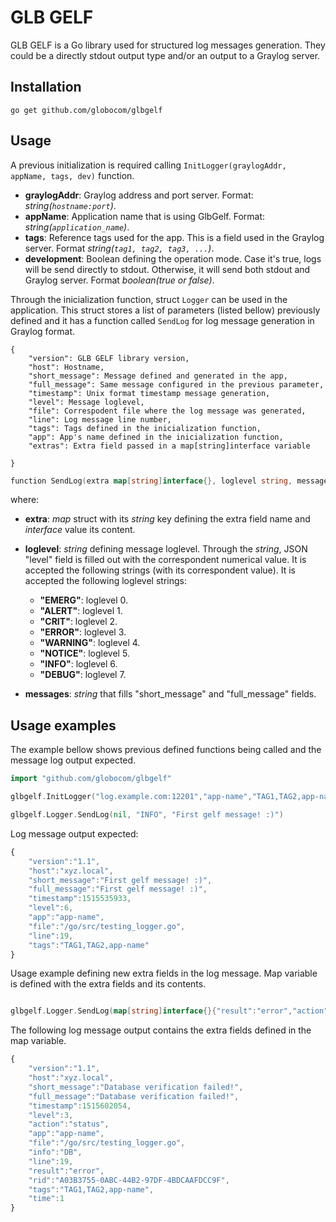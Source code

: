 GLB GELF
========

GLB GELF is a Go library used for structured log messages generation. They could be a directly stdout output type and/or an output to a Graylog server.

Installation
----------

```shell
go get github.com/globocom/glbgelf
```

Usage
-----------

A previous initialization is required calling `InitLogger(graylogAddr, appName, tags, dev)` function.

- **graylogAddr**: Graylog address and port server. Format: _string(`hostname:port`)_.
- **appName**: Application name that is using GlbGelf. Format: _string(`application_name`)_.
- **tags**: Reference tags used for the app. This is a field used in the Graylog server. Format _string(`tag1, tag2, tag3, ...`)_.
- **development**: Boolean defining the operation mode. Case it's true, logs will be send directly to stdout. Otherwise, it will send both stdout and Graylog server. Format _boolean(true or false)_.

Through the inicialization function, struct `Logger` can be used in the application. This struct stores a list of parameters (listed bellow) previously defined and it has a function called `SendLog` for log message generation in Graylog format.

```
{
    "version": GLB GELF library version, 
    "host": Hostname, 
    "short_message": Message defined and generated in the app, 
    "full_message": Same message configured in the previous parameter, 
    "timestamp": Unix format timestamp message generation, 
    "level": Message loglevel, 
    "file": Correspodent file where the log message was generated, 
    "line": Log message line number, 
    "tags": Tags defined in the inicialization function, 
    "app": App's name defined in the inicialization function, 
    "extras": Extra field passed in a map[string]interface variable
    
}
```


```go
function SendLog(extra map[string]interface{}, loglevel string, messages ...interface{})
```
where:

- **extra**: _map_ struct with its _string_ key defining the extra field name and _interface_ value its content.
- **loglevel**: _string_ defining message loglevel. Through the _string_, JSON "level" field is filled out with the correspondent numerical value. It is accepted the following strings (with its correspondent value). It is accepted the following loglevel strings:
    - **"EMERG"**: loglevel 0.
    - **"ALERT"**: loglevel 1.
    - **"CRIT"**: loglevel 2.
    - **"ERROR"**: loglevel 3.
    - **"WARNING"**: loglevel 4.
    - **"NOTICE"**: loglevel 5.
    - **"INFO"**: loglevel 6.
    - **"DEBUG"**: loglevel 7.

- **messages**: _string_ that fills "short_message" and "full_message" fields.


Usage examples
--------------


The example bellow shows previous defined functions being called and the message log output expected.

```go
import "github.com/globocom/glbgelf"

glbgelf.InitLogger("log.example.com:12201","app-name","TAG1,TAG2,app-name",true)

glbgelf.Logger.SendLog(nil, "INFO", "First gelf message! :)")

```

Log message output expected:

```javascript
{
    "version":"1.1",
    "host":"xyz.local",
    "short_message":"First gelf message! :)",
    "full_message":"First gelf message! :)",
    "timestamp":1515535933,
    "level":6,
    "app":"app-name",
    "file":"/go/src/testing_logger.go",
    "line":19,
    "tags":"TAG1,TAG2,app-name"
}
```

Usage example defining new extra fields in the log message. Map variable is defined with the extra fields and its contents.


```go

glbgelf.Logger.SendLog(map[string]interface{}{"result":"error","action":"status","info":"DB", "time":1.0, "rid":"A03B3755-0ABC-44B2-97DF-4BDCAAFDCC9F"}, "ERROR", "Database verification failed!")
```

The following log message output contains the extra fields defined in the map variable.

```javascript
{
    "version":"1.1",
    "host":"xyz.local",
    "short_message":"Database verification failed!",
    "full_message":"Database verification failed!",
    "timestamp":1515602054,
    "level":3,
    "action":"status",
    "app":"app-name",
    "file":"/go/src/testing_logger.go",
    "info":"DB",
    "line":19,
    "result":"error",
    "rid":"A03B3755-0ABC-44B2-97DF-4BDCAAFDCC9F",
    "tags":"TAG1,TAG2,app-name",
    "time":1
}
```

